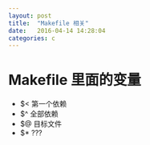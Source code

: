 ```yaml
---
layout: post
title:  "Makefile 相关"
date:   2016-04-14 14:28:04
categories: c
---
```


# Makefile 里面的变量

- $< 第一个依赖
- $^ 全部依赖
- $@ 目标文件
- $* ???
